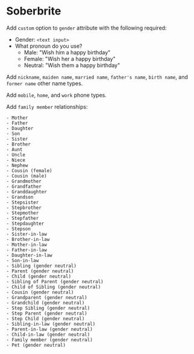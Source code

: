 # Soberbrite

Add `custom` option to `gender` attribute with the following required:

- Gender: `<text input>`
- What pronoun do you use?
    - Male: "Wish him a happy birthday"
    - Female: "Wish her a happy birthday"
    - Neutral: "Wish them a happy birthday"

Add `nickname`, `maiden name`, `married name`, `father's name`, `birth name`, and `former name` other name types.

Add `mobile`, `home`, and `work` phone types.

Add `family member` relationships:

    - Mother
    - Father
    - Daughter
    - Son
    - Sister
    - Brother
    - Aunt
    - Uncle
    - Niece
    - Nephew
    - Cousin (female)
    - Cousin (male)
    - Grandmother
    - Grandfather
    - Granddaughter
    - Grandson
    - Stepsister
    - Stepbrother
    - Stepmother
    - Stepfather
    - Stepdaughter
    - Stepson
    - Sister-in-law
    - Brother-in-law
    - Mother-in-law
    - Father-in-law
    - Daughter-in-law
    - Son-in-law
    - Sibling (gender neutral)
    - Parent (gender neutral)
    - Child (gender neutral)
    - Sibling of Parent (gender neutral)
    - Child of Sibling (gender neutral)
    - Cousin (gender neutral)
    - Grandparent (gender neutral)
    - Grandchild (gender neutral)
    - Step Sibling (gender neutral)
    - Step Parent (gender neutral)
    - Step Child (gender neutral)
    - Sibling-in-law (gender neutral)
    - Parent-in-law (gender neutral)
    - Child-in-law (gender neutral)
    - Family member (gender neutral)
    - Pet (gender neutral)